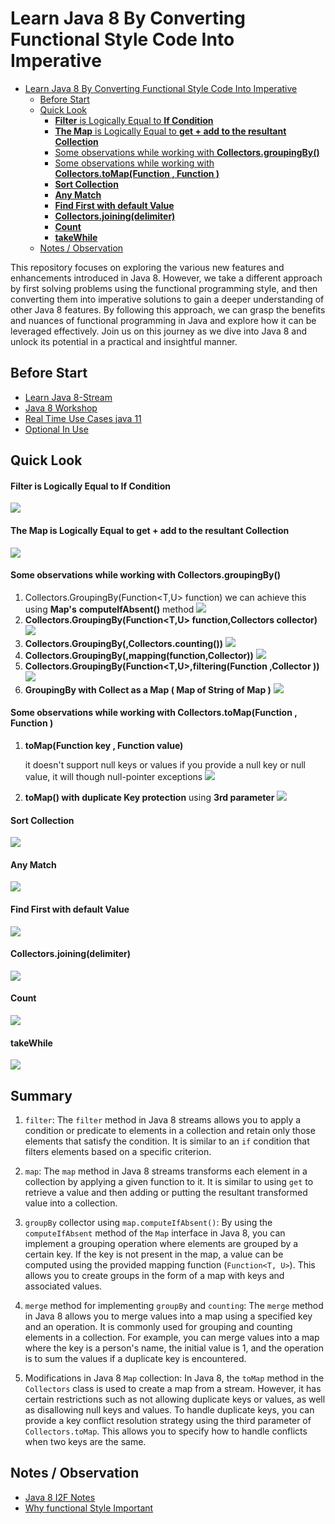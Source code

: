 # Learn Java 8 By Converting Functional Style Code Into Imperative

<!-- TOC -->
* [Learn Java 8 By Converting Functional Style Code Into Imperative](#learn-java-8-by-converting-functional-style-code-into-imperative)
  * [Before Start](#before-start)
  * [Quick Look](#quick-look)
      * [**Filter** is Logically Equal to  **If Condition**](#filter-is-logically-equal-to-if-condition)
      * [**The Map** is Logically Equal to **get + add to the resultant Collection**](#the-map-is-logically-equal-to-get--add-to-the-resultant-collection)
      * [Some observations while working with **Collectors.groupingBy()**](#some-observations-while-working-with-collectorsgroupingby)
      * [Some observations while working with **Collectors.toMap(Function , Function )**](#some-observations-while-working-with-collectorstomapfunction--function-)
      * [**Sort Collection**](#sort-collection)
      * [**Any Match**](#any-match)
      * [**Find First with default Value**](#find-first-with-default-value)
      * [**Collectors.joining(delimiter)**](#collectorsjoiningdelimiter)
      * [**Count**](#count)
      * [**takeWhile**](#takewhile)
  * [Notes / Observation](#notes--observation)
<!-- TOC -->



This repository focuses on exploring the various new features and enhancements introduced in Java 8. However, we take a different approach by first solving problems using the functional programming style, and then converting them into imperative solutions to gain a deeper understanding of other Java 8 features. By following this approach, we can grasp the benefits and nuances of functional programming in Java and explore how it can be leveraged effectively. 
Join us on this journey as we dive into Java 8 and unlock its potential in a practical and insightful manner.

## Before Start

* [Learn Java 8-Stream](https://github.com/rohitchavan-git/Learn-Java-8-Stream)
* [ Java 8 Workshop ](https://github.com/rohitchavan-git/java8-workshop)
* [Real Time Use Cases java 11 ](https://github.com/rohitchavan-git/Real-Time-Use-of-java-11-Stream-API)
* [Optional In Use](https://github.com/rohitchavan-git/OptionalInJava)

## Quick Look
#### **Filter** is Logically Equal to  **If Condition**
![](src/main/resources/filterAsIf.png)

#### **The Map** is Logically Equal to **get + add to the resultant Collection**
![](src/main/resources/MapAsGetToResultantCollection.png)

#### Some observations while working with **Collectors.groupingBy()**

   1. Collectors.GroupingBy(Function<T,U> function) we can achieve this using **Map's** **computeIfAbsent()** method
   ![](src/main/resources/grpBy.png)
   2. **Collectors.GroupingBy(Function<T,U> function,Collectors collector)**
   ![](src/main/resources/grpByCollectToSet.png)
   3. **Collectors.GroupingBy(,Collectors.counting())**
   ![](src/main/resources/grpByCounting.png)
   4. **Collectors.GroupingBy(,mapping(function,Collector))**
   ![](src/main/resources/grpByMapping.png)
   5. **Collectors.GroupingBy(Function<T,U>,filtering(Function ,Collector ))**
   ![](src/main/resources/grpByFiltering.png)
   6. **GroupingBy with Collect as a Map ( Map of String of Map )**
   ![](src/main/resources/grpByCollectToMap.png)
#### Some observations while working with **Collectors.toMap(Function , Function )**

1. **toMap(Function key , Function value)**
   
     it doesn't support null keys or values if you provide a null key or null value, it will though null-pointer
     exceptions
     ![](src/main/resources/mapWithoutDuplicateKeyProtection.png)

2. **toMap() with duplicate Key protection** using **3rd parameter**
   ![](src/main/resources/mapWithDuplicateKeyProtection.png)
#### **Sort Collection** 
   ![](src/main/resources/sortCollection.png)
#### **Any Match**
   ![](src/main/resources/anyMatch.png)
#### **Find First with default Value**
   ![](src/main/resources/findFirstWithDefaultValue.png)
#### **Collectors.joining(delimiter)**
   ![](src/main/resources/joining.png)
#### **Count** 
   ![](src/main/resources/counting.png)
####  **takeWhile**
   ![](src/main/resources/takeWhile.png)

## Summary   

1. `filter`: The `filter` method in Java 8 streams allows you to apply a condition or predicate to elements in a
   collection and retain only those elements that satisfy the condition. It is similar to an `if` condition that filters
   elements based on a specific criterion.

2. `map`: The `map` method in Java 8 streams transforms each element in a collection by applying a given function to it.
   It is similar to using `get` to retrieve a value and then adding or putting the resultant transformed value into a
   collection.

3. `groupBy` collector using `map.computeIfAbsent()`: By using the `computeIfAbsent` method of the `Map` interface in
   Java 8, you can implement a grouping operation where elements are grouped by a certain key. If the key is not present
   in the map, a value can be computed using the provided mapping function (`Function<T, U>`). This allows you to create
   groups in the form of a map with keys and associated values.

4. `merge` method for implementing `groupBy` and `counting`: The `merge` method in Java 8 allows you to merge values
   into a map using a specified key and an operation. It is commonly used for grouping and counting elements in a
   collection. For example, you can merge values into a map where the key is a person's name, the initial value is 1,
   and the operation is to sum the values if a duplicate key is encountered.

5. Modifications in Java 8 `Map` collection: In Java 8, the `toMap` method in the `Collectors` class is used to create a
   map from a stream. However, it has certain restrictions such as not allowing duplicate keys or values, as well as
   disallowing null keys and values. To handle duplicate keys, you can provide a key conflict resolution strategy using
   the third parameter of `Collectors.toMap`. This allows you to specify how to handle conflicts when two keys are the
   same.

## Notes / Observation

* [Java 8 I2F Notes ](https://notesdocs.app/share/cbA5UGGquaySPD4bSjSWy5yUqfHZAlO3llCW-Java-8-I2F-)
* [Why functional Style Important](https://notesdocs.app/share/56qbTdjmbkjcTwHCEvEWVlHTUlMTuLhgVyOL-Why-functional-Style-is-Important)
